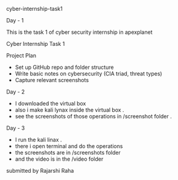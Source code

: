  cyber-internship-task1

Day - 1

This is the task 1 of cyber security internship in apexplanet

 Cyber Internship Task 1

  Project Plan
- Set up GitHub repo and folder structure
- Write basic notes on cybersecurity (CIA triad, threat types)
- Capture relevant screenshots


Day - 2 
- I downloaded the virtual box
- also i make kali lynax inside the virtual box .
- see the screenshots of those operations in /screenshot folder .


Day - 3 
- I run the kali linax .
- there i open terminal and do the operations
- the screenshots are in /screenshots folder
- and the video is in the /video folder

submitted by
Rajarshi Raha
